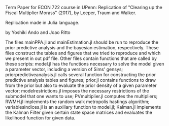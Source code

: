 Term Paper for ECON 722 course in UPenn: 
Replication of "Clearing up the Fiscal Multiplier Morass" (2017), by Leeper, Traum and Walker.

Replication made in Julia language.

by Yoshiki Ando and Joao Ritto

The files mainPPA.jl and mainEstimation.jl should be run to reproduce the prior predictive analysis and the bayesian estimation, respectively. These files construct the tables and figures that we tried to reproduce and which we present in out pdf file. Other files contain functions that are called by these scripts: model.jl has the functions necessary to solve the model given a parameter vector, including a version of Sims' gensys; priorpredictiveanalysis.jl calls several function for constructing the prior predictive analysis tables and figures; prior.jl contains functions to draw from the prior but also to evaluate the prior density of a given parameter vector; modelrestrictions.jl imposes the necessary restrictions of the submodel that one wants to use; PVmultiplier.jl computes the multipliers; RWMH.jl implements the random walk metropolis hastings algorithm; variablesindices.jl is an auxiliary function to model.jl; Kalman.jl implements the Kalman Filter given certain state space matrices and evaluates the likelihood function for given data.


